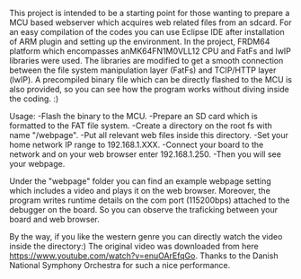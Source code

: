 This project is intended to be a starting point for those wanting to prepare a MCU based webserver which acquires web related files from an sdcard. For an easy compilation of the codes you can use Eclipse IDE after installation of ARM plugin and setting up the environment.
In the project, FRDM64 platform which encompasses anMK64FN1M0VLL12 CPU and FatFs and lwIP libraries were used. The libraries are modified to get a smooth connection between the file system manipulation layer (FatFs) and TCIP/HTTP layer (lwIP). A precompiled binary file which can be directly flashed to the MCU is also provided, so you can see how the program works without diving inside the coding. :)

Usage:
-Flash the binary to the MCU.
-Prepare an SD card which is formatted to the FAT file system.
-Create a directory on the root fs with name "/webpage".
-Put all relevant web files inside this directory.
-Set your home network IP range to 192.168.1.XXX.
-Connect your board to the network and on your web browser enter 192.168.1.250.
-Then you will see your webpage.

Under the "webpage" folder you can find an example webpage setting which includes a video and plays it on the web browser.
Moreover, the program writes runtime details on the com port (115200bps) attached to the debugger on the board.
So you can observe the traficking between your board and web browser.

By the way, if you like the western genre you can directly watch the video inside the directory:)
The original video was downloaded from here https://www.youtube.com/watch?v=enuOArEfqGo. Thanks to the Danish National Symphony Orchestra for such a nice performance.

